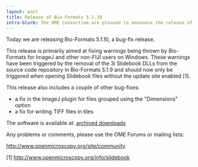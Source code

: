 ```yaml
---
layout: post
title: Release of Bio-Formats 5.1.10
intro-blurb: The OME Consortium are pleased to announce the release of Bio-Formats 5.1.10
---
```

Today we are releasing Bio-Formats 5.1.10, a bug-fix release.

This release is primarily aimed at fixing warnings being thrown by Bio-Formats for ImageJ and other non-FIJI users on Windows. These warnings have been triggered by the removal of the 3i Slidebook DLLs from the source code repository in Bio-Formats 5.1.9 and should now only be triggered when opening Slidebook files without the update site enabled [1].

This release also includes a couple of other bug-fixes:

* a fix in the ImageJ plugin for files grouped using the "Dimensions" option
* a fix for writing TIFF files in tiles

The software is available at: [archived downloads](http://downloads.openmicroscopy.org/bio-formats/5.1.10/)

Any problems or comments, please use the OME Forums or mailing lists:

http://www.openmicroscopy.org/site/community

[1] http://www.openmicroscopy.org/info/slidebook
